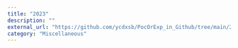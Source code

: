 ```yaml
---
title: "2023"
description: ""
external_url: "https://github.com/ycdxsb/PocOrExp_in_Github/tree/main/2023/README.md"
category: "Miscellaneous"
---
```

